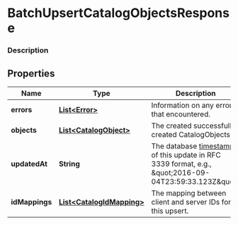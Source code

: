 
# BatchUpsertCatalogObjectsResponse

### Description



## Properties
Name | Type | Description | Notes
------------ | ------------- | ------------- | -------------
**errors** | [**List&lt;Error&gt;**](Error.md) | Information on any errors that encountered. |  [optional]
**objects** | [**List&lt;CatalogObject&gt;**](CatalogObject.md) | The created successfully created CatalogObjects. |  [optional]
**updatedAt** | **String** | The database [timestamp](https://developer.squareup.com/docs/build-basics/working-with-dates) of this update in RFC 3339 format, e.g., \&quot;2016-09-04T23:59:33.123Z\&quot;. |  [optional]
**idMappings** | [**List&lt;CatalogIdMapping&gt;**](CatalogIdMapping.md) | The mapping between client and server IDs for this upsert. |  [optional]



